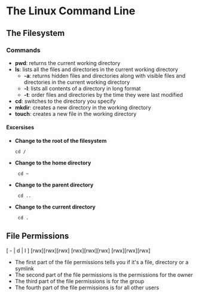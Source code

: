# The Linux Command Line

## The Filesystem
### Commands
  - **pwd**: returns the current working directory
  - **ls**: lists all the files and directories in the current working directory
      - **-a**: returns hidden files and directories along with visible files and directories in the current working directory
      - **-l**: lists all contents of a directory in long format
      - **-t**: order files and directories by the time they were last modified
  - **cd**: switches to the directory you specify
  - **mkdir**: creates a new directory in the working directory
  - **touch**: creates a new file in the working directory
  
#### Excersises
  - **Change to the root of the filesystem**
    
        cd /
    
 - **Change to the home directory**
 
        cd ~
    
 - **Change to the parent directory**
      
        cd ..
     
 - **Change to the current directory**
      
        cd .
      
 ## File Permissions
[ - | d | l ] [rwx][rwx][rwx] [rwx][rwx][rwx]  [rwx][rwx][rwx]

 - The first part of the file permissions tells you if it's a file, directory or a symlink 
 - The second part of the file permissions is the permissions for the owner 
 - The third part of the file permissions is for the group 
 - The fourth part of the file permissions is for all other users
